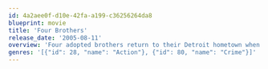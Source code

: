 ```yaml
---
id: 4a2aee0f-d10e-42fa-a199-c36256264da8
blueprint: movie
title: 'Four Brothers'
release_date: '2005-08-11'
overview: 'Four adopted brothers return to their Detroit hometown when their mother is murdered and vow to exact revenge on the killers.'
genres: '[{"id": 28, "name": "Action"}, {"id": 80, "name": "Crime"}]'
---
```

